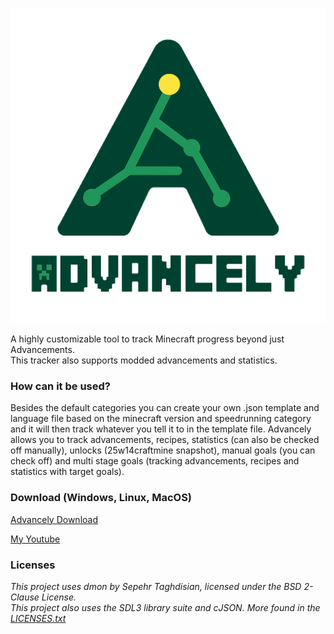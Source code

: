 ![Advancely Logo](/resources/gui/Advancely_Logo.png)

A highly customizable tool to track Minecraft progress beyond just Advancements. <br>
This tracker also supports modded advancements and statistics. <br>

### How can it be used?

Besides the default categories you can create your own .json template and language file based on the minecraft version and speedrunning category and it will then track whatever you tell it to in the template file.
Advancely allows you to track advancements, recipes, statistics (can also be checked off manually), unlocks (25w14craftmine snapshot), manual goals (you can check off) and multi stage goals (tracking advancements, recipes and statistics with target goals).

### Download (Windows, Linux, MacOS)
[Advancely Download](https://github.com/LNXSeus/Advancely/releases)



[My Youtube](https://www.youtube.com/@lnxs?sub_confirmation=1)

### Licenses
<em>This project uses dmon by Sepehr Taghdisian, licensed under the BSD 2-Clause License.</em> <br>
<em>This project also uses the SDL3 library suite and cJSON. More found in the [LICENSES.txt](LICENSES.txt)</em>